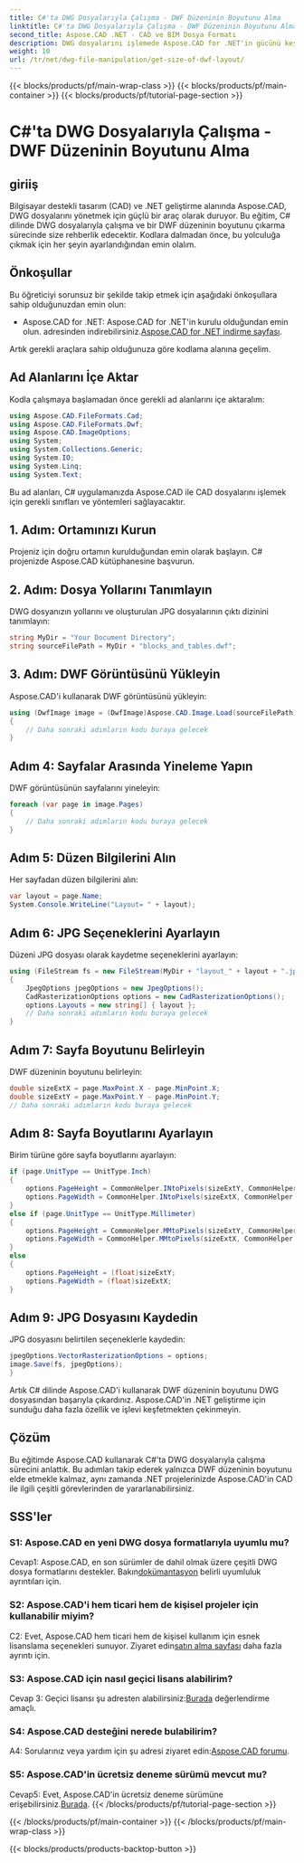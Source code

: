 ```yaml
---
title: C#'ta DWG Dosyalarıyla Çalışma - DWF Düzeninin Boyutunu Alma
linktitle: C#'ta DWG Dosyalarıyla Çalışma - DWF Düzeninin Boyutunu Alma
second_title: Aspose.CAD .NET - CAD ve BIM Dosya Formatı
description: DWG dosyalarını işlemede Aspose.CAD for .NET'in gücünü keşfedin. C# kullanarak DWF düzeni boyutlarını zahmetsizce çıkarmayı öğrenin.
weight: 10
url: /tr/net/dwg-file-manipulation/get-size-of-dwf-layout/
---
```


{{< blocks/products/pf/main-wrap-class >}}
{{< blocks/products/pf/main-container >}}
{{< blocks/products/pf/tutorial-page-section >}}

# C#'ta DWG Dosyalarıyla Çalışma - DWF Düzeninin Boyutunu Alma

## giriiş

Bilgisayar destekli tasarım (CAD) ve .NET geliştirme alanında Aspose.CAD, DWG dosyalarını yönetmek için güçlü bir araç olarak duruyor. Bu eğitim, C# dilinde DWG dosyalarıyla çalışma ve bir DWF düzeninin boyutunu çıkarma sürecinde size rehberlik edecektir. Kodlara dalmadan önce, bu yolculuğa çıkmak için her şeyin ayarlandığından emin olalım.

## Önkoşullar

Bu öğreticiyi sorunsuz bir şekilde takip etmek için aşağıdaki önkoşullara sahip olduğunuzdan emin olun:

-  Aspose.CAD for .NET: Aspose.CAD for .NET'in kurulu olduğundan emin olun. adresinden indirebilirsiniz.[Aspose.CAD for .NET indirme sayfası](https://releases.aspose.com/cad/net/).

Artık gerekli araçlara sahip olduğunuza göre kodlama alanına geçelim.

## Ad Alanlarını İçe Aktar

Kodla çalışmaya başlamadan önce gerekli ad alanlarını içe aktaralım:

```csharp
using Aspose.CAD.FileFormats.Cad;
using Aspose.CAD.FileFormats.Dwf;
using Aspose.CAD.ImageOptions;
using System;
using System.Collections.Generic;
using System.IO;
using System.Linq;
using System.Text;
```

Bu ad alanları, C# uygulamanızda Aspose.CAD ile CAD dosyalarını işlemek için gerekli sınıfları ve yöntemleri sağlayacaktır.

## 1. Adım: Ortamınızı Kurun

Projeniz için doğru ortamın kurulduğundan emin olarak başlayın. C# projenizde Aspose.CAD kütüphanesine başvurun.

## 2. Adım: Dosya Yollarını Tanımlayın

DWG dosyanızın yollarını ve oluşturulan JPG dosyalarının çıktı dizinini tanımlayın:

```csharp
string MyDir = "Your Document Directory";
string sourceFilePath = MyDir + "blocks_and_tables.dwf";
```

## 3. Adım: DWF Görüntüsünü Yükleyin

Aspose.CAD'i kullanarak DWF görüntüsünü yükleyin:

```csharp
using (DwfImage image = (DwfImage)Aspose.CAD.Image.Load(sourceFilePath))
{
    // Daha sonraki adımların kodu buraya gelecek
}
```

## Adım 4: Sayfalar Arasında Yineleme Yapın

DWF görüntüsünün sayfalarını yineleyin:

```csharp
foreach (var page in image.Pages)
{
    // Daha sonraki adımların kodu buraya gelecek
}
```

## Adım 5: Düzen Bilgilerini Alın

Her sayfadan düzen bilgilerini alın:

```csharp
var layout = page.Name;
System.Console.WriteLine("Layout= " + layout);
```

## Adım 6: JPG Seçeneklerini Ayarlayın

Düzeni JPG dosyası olarak kaydetme seçeneklerini ayarlayın:

```csharp
using (FileStream fs = new FileStream(MyDir + "layout_" + layout + ".jpg", FileMode.Create))
{
    JpegOptions jpegOptions = new JpegOptions();
    CadRasterizationOptions options = new CadRasterizationOptions();
    options.Layouts = new string[] { layout };
    // Daha sonraki adımların kodu buraya gelecek
}
```

## Adım 7: Sayfa Boyutunu Belirleyin

DWF düzeninin boyutunu belirleyin:

```csharp
double sizeExtX = page.MaxPoint.X - page.MinPoint.X;
double sizeExtY = page.MaxPoint.Y - page.MinPoint.Y;
// Daha sonraki adımların kodu buraya gelecek
```

## Adım 8: Sayfa Boyutlarını Ayarlayın

Birim türüne göre sayfa boyutlarını ayarlayın:

```csharp
if (page.UnitType == UnitType.Inch)
{
    options.PageHeight = CommonHelper.INtoPixels(sizeExtY, CommonHelper.DPI);
    options.PageWidth = CommonHelper.INtoPixels(sizeExtX, CommonHelper.DPI);
}
else if (page.UnitType == UnitType.Millimeter)
{
    options.PageHeight = CommonHelper.MMtoPixels(sizeExtY, CommonHelper.DPI);
    options.PageWidth = CommonHelper.MMtoPixels(sizeExtX, CommonHelper.DPI);
}
else
{
    options.PageHeight = (float)sizeExtY;
    options.PageWidth = (float)sizeExtX;
}
```

## Adım 9: JPG Dosyasını Kaydedin

JPG dosyasını belirtilen seçeneklerle kaydedin:

```csharp
jpegOptions.VectorRasterizationOptions = options;
image.Save(fs, jpegOptions);
}
```

Artık C# dilinde Aspose.CAD'i kullanarak DWF düzeninin boyutunu DWG dosyasından başarıyla çıkardınız. Aspose.CAD'in .NET geliştirme için sunduğu daha fazla özellik ve işlevi keşfetmekten çekinmeyin.

## Çözüm

Bu eğitimde Aspose.CAD kullanarak C#'ta DWG dosyalarıyla çalışma sürecini anlattık. Bu adımları takip ederek yalnızca DWF düzeninin boyutunu elde etmekle kalmaz, aynı zamanda .NET projelerinizde Aspose.CAD'in CAD ile ilgili çeşitli görevlerinden de yararlanabilirsiniz.

## SSS'ler

### S1: Aspose.CAD en yeni DWG dosya formatlarıyla uyumlu mu?

 Cevap1: Aspose.CAD, en son sürümler de dahil olmak üzere çeşitli DWG dosya formatlarını destekler. Bakın[dokümantasyon](https://reference.aspose.com/cad/net/) belirli uyumluluk ayrıntıları için.

### S2: Aspose.CAD'i hem ticari hem de kişisel projeler için kullanabilir miyim?

 C2: Evet, Aspose.CAD hem ticari hem de kişisel kullanım için esnek lisanslama seçenekleri sunuyor. Ziyaret edin[satın alma sayfası](https://purchase.aspose.com/buy) daha fazla ayrıntı için.

### S3: Aspose.CAD için nasıl geçici lisans alabilirim?

 Cevap 3: Geçici lisansı şu adresten alabilirsiniz:[Burada](https://purchase.aspose.com/temporary-license/) değerlendirme amaçlı.

### S4: Aspose.CAD desteğini nerede bulabilirim?

A4: Sorularınız veya yardım için şu adresi ziyaret edin:[Aspose.CAD forumu](https://forum.aspose.com/c/cad/19).

### S5: Aspose.CAD'in ücretsiz deneme sürümü mevcut mu?

 Cevap5: Evet, Aspose.CAD'in ücretsiz deneme sürümüne erişebilirsiniz.[Burada](https://releases.aspose.com/).
{{< /blocks/products/pf/tutorial-page-section >}}

{{< /blocks/products/pf/main-container >}}
{{< /blocks/products/pf/main-wrap-class >}}

{{< blocks/products/products-backtop-button >}}
